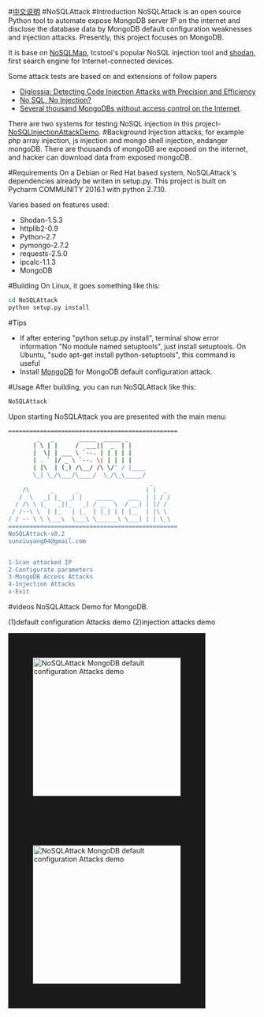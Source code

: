 #[中文说明](https://github.com/youngyangyang04/NoSQLAttack/blob/master/docs/README-zh.md)
#NoSQLAttack
#Introduction
NoSQLAttack is an open source Python tool to automate expose MongoDB server IP on the internet and disclose the database data by MongoDB default configuration weaknesses and injection attacks. Presently, this project focuses on MongoDB.

It is base on [NoSQLMap](http://www.nosqlmap.net/index.html), tcstool's popular NoSQL injection tool and [shodan](https://www.shodan.io/), first search engine for Internet-connected devices. 

Some attack tests are based on and extensions of follow papers
* [Diglossia: Detecting Code Injection Attacks with Precision and Efficiency](http://www.cs.cornell.edu/~shmat/shmat_ccs13.pdf)
* [No SQL, No Injection?](https://www.research.ibm.com/haifa/Workshops/security2015/present/Aviv_NoSQL-NoInjection.pdf)
* [Several thousand MongoDBs without access control on the Internet](https://cispa.saarland/wp-content/uploads/2015/02/MongoDB_documentation.pdf).

There are two systems for testing NoSQL injection in this  project-[NoSQLInjectionAttackDemo](https://github.com/youngyangyang04/NoSQLInjectionAttackDemo).
#Background
Injection attacks, for example php array injection, js injection and mongo shell injection, endanger  mongoDB.
There are thousands of mongoDB are exposed on the internet, and hacker can download data from exposed mongoDB.

#Requirements
On a Debian or Red Hat based system, NoSQLAttack's dependencies already be writen in setup.py.
This project is built on Pycharm COMMUNITY 2016.1 with python 2.7.10. 

Varies based on features used:
* Shodan-1.5.3
* httplib2-0.9
* Python-2.7
* pymongo-2.7.2
* requests-2.5.0
* ipcalc-1.1.3
* MongoDB


#Building
On Linux, it goes something like this:
```bash
cd NoSQLAttack
python setup.py install
```
#Tips
* If after entering "python setup.py install", terminal show error information "No module named setuptools", just install setuptools. On Ubuntu, "sudo apt-get install python-setuptools", this command is useful
* Install [MongoDB](https://docs.mongodb.com/manual/administration/install-on-linux/) for MongoDB default configuration attack.

#Usage
After building, you can run NoSQLAttack like this:
```bash
NoSQLAttack
```
Upon starting NoSQLAttack you are presented with the main menu:
```bash
================================================
        _   _       _____  _____ _                      
       | \ | |     /  ___||  _  | |                     
       |  \| | ___ \ `--. | | | | |                   
       | . ` |/ _ \ `--. \| | | | |                    
       | |\  | (_) /\__/ /\ \/' / |____          
       \_| \_/\___/\____/  \_/\_\_____/                  
                                        _          
    /\      _      _                   | |  _        
   /  \   _| |_  _| |    _____    ___  | | / /       
  / /\ \ |_   _||_   _| / __  \  / __| | |/ /        
 / /--\ \  | |_   | |_  | |_| | | |__  | |\ \       
/ / -- \ \ \___\  \___\ \______\ \___| | | \_\      
================================================    
NoSQLAttack-v0.2
sunxiuyang04@gmail.com


1-Scan attacked IP
2-Configurate parameters
3-MongoDB Access Attacks
4-Injection Attacks
x-Exit
```
#videos
NoSQLAttack Demo for MongoDB.

(1)default configuration Attacks demo  (2)injection attacks demo


<a href="https://www.youtube.com/watch?v=R6-nXCVNxEw" target="_blank"><img src="https://github.com/youngyangyang04/NoSQLAttack/blob/master/images/Screen%20Shot%202017-01-14%20at%202.33.10%20PM.png" alt="NoSQLAttack MongoDB default configuration Attacks demo" width="300" height="280" border="50" /></a> 
<a href="https://www.youtube.com/watch?v=R6-nXCVNxEw" target="_blank"><img src="https://github.com/youngyangyang04/NoSQLAttack/blob/master/images/Screen%20Shot%202017-01-14%20at%202.36.34%20PM.png" alt="NoSQLAttack MongoDB default configuration Attacks demo" width="300" height="280" border="50" /></a> 

